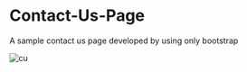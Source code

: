 # Contact-Us-Page
A sample contact us page developed by using only bootstrap

![cu](https://github.com/snagarajan30/CodeMaster-Bootstrap/assets/136422593/281ffac3-2e6e-4455-a020-7838f758d8a2)

